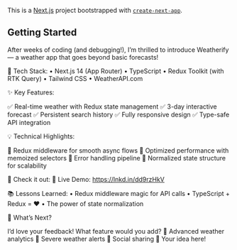 This is a [Next.js](https://nextjs.org) project bootstrapped with [`create-next-app`](https://nextjs.org/docs/app/api-reference/cli/create-next-app).

## Getting Started
After weeks of coding (and debugging!), I’m thrilled to introduce Weatherify — a weather app that goes beyond basic forecasts!

🔧 Tech Stack:
 • Next.js 14 (App Router)
 • TypeScript
 • Redux Toolkit (with RTK Query)
 • Tailwind CSS
 • WeatherAPI.com

✨ Key Features:

✅ Real-time weather with Redux state management
✅ 3-day interactive forecast
✅ Persistent search history
✅ Fully responsive design
✅ Type-safe API integration

💡 Technical Highlights:

🔹 Redux middleware for smooth async flows
🔹 Optimized performance with memoized selectors
🔹 Error handling pipeline
🔹 Normalized state structure for scalability

🚀 Check it out:
🔗 Live Demo: https://lnkd.in/dd9rzHkV

📚 Lessons Learned:
 • Redux middleware magic for API calls
 • TypeScript + Redux = ❤️
 • The power of state normalization

🤔 What’s Next?

I’d love your feedback! What feature would you add?
🔹 Advanced weather analytics
🔹 Severe weather alerts
🔹 Social sharing
🔹 Your idea here!
